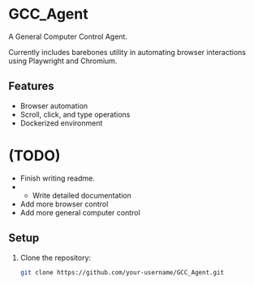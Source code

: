 # GCC_Agent
A General Computer Control Agent.

Currently includes barebones utility in automating browser interactions using Playwright and Chromium.

## Features
- Browser automation
- Scroll, click, and type operations
- Dockerized environment

# (TODO)
- Finish writing readme.
- - Write detailed documentation
- Add more browser control
- Add more general computer control
## Setup 
1. Clone the repository:
   ```bash
   git clone https://github.com/your-username/GCC_Agent.git
